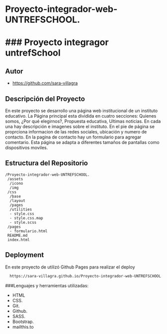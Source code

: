 # Proyecto-integrador-web-UNTREFSCHOOL.
# ### Proyecto integragor untrefSchool

## Autor
- https://github.com/sara-villagra
  
## Descripción del Proyecto
En este proyecto se desarrollo una página web institucional de un instituto educativo. La Página principal esta dividida en cuatro secciones:
Quienes somos, ¿Por qué elegirnos?, Propuesta educativa, Ultimas noticias. En cada una hay descripción e imagenes sobre el instituto.
En el pie de página se proprciona informacion de las redes sociales, ubicación y numero de contacto. En la pagina de contacto hay un formulario para agregar comentario. Esta página se adapta a diferentes tamaños de pantallas como dispositivos moviles.

## Estructura del Repositorio
```plaintext
/Proyecto-integrador-web-UNTREFSCHOOL.
 /assets
  /icono
  /img
 /css
  /base
  /layout
  /pages
  /utilities
  - style.css
  - style.css.map
  - style.scss
 /pages
  - formulario.html 
 README.md
 index.html

```
## Deployment

En este proyecto de utilizó Github Pages para realizar el deploy

```bash
  https://sara-villagra.github.io/Proyecto-integrador-web-UNTREFSCHOOL./index.html

```
###Lenguajes y herramientas utilizadas:

- HTML
- CSS.
- Git.
- Github.
- SASS.
- Bootstrap.
- mailthis.to


